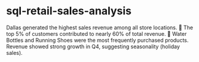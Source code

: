 # sql-retail-sales-analysis
Dallas generated the highest sales revenue among all store locations.  👥 The top 5% of customers contributed to nearly 60% of total revenue.  🥇 Water Bottles and Running Shoes were the most frequently purchased products.   Revenue showed strong growth in Q4, suggesting seasonality (holiday sales).
